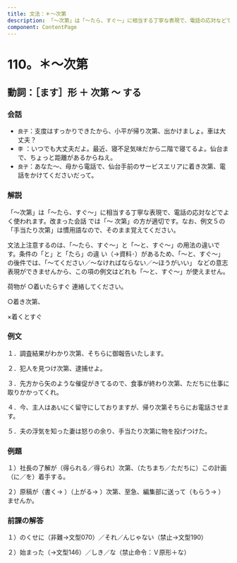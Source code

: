 ```yaml
---
title: 文法：＊～次第
description: 「～次第」は「～たら、すぐ～」に相当する丁寧な表現で、電話の応対などでよく使われます。改まった会話 では「～ 次第」の方が適切です。なお、例文５の「手当たり次第」は慣用語なので、そのまま覚えてください。
component: ContentPage
---
```



# 110。＊～次第
## 動詞：［ます］形 ＋ 次第 ～ する
### 会話
- `良子`：支度はすっかりできたから、小平が帰り次第、出かけましょ。車は大丈夫？
- `李` ：いつでも大丈夫だよ。最近、寝不足気味だから二階で寝てるよ。仙台まで、ちょっと距離があるからねえ。
- `良子`：あなた～、母から電話で、仙台手前のサービスエリアに着き次第、電話をかけてくださいだって。
### 解説
「～次第」は「～たら、すぐ～」に相当する丁寧な表現で、電話の応対などでよく使われます。改まった会話 では「～ 次第」の方が適切です。なお、例文５の「手当たり次第」は慣用語なので、そのまま覚えてください。

文法上注意するのは、「～たら、すぐ～」と「～と、すぐ～」の用法の違いです。条件の「と」と「たら」の違 い（→資料･）があるため、「～と、すぐ～」の後件では、「～てください／～なければならない／～ほうがいい」 などの意志表現ができませんから、この項の例文はどれも「～と、すぐ～」が使えません。

荷物が ○着いたらすぐ 連絡してください。

○着き次第、

×着くとすぐ
### 例文
１．調査結果がわかり次第、そちらに御報告いたします。

２．犯人を見つけ次第、逮捕せよ。

３．先方から矢のような催促がきてるので、食事が終わり次第、ただちに仕事に取りかかってくれ。

４．今、主人はあいにく留守にしておりますが、帰り次第そちらにお電話させます。

５．夫の浮気を知った妻は怒りの余り、手当たり次第に物を投げつけた。
### 例題
１）社長の了解が（得られる／得られ）次第、（たちまち／ただちに）この計画（に／を）着手する。

２）原稿が（書く→ ）（上がる→ ）次第、至急、編集部に送って（もらう→ ）ませんか。
### 前課の解答
１）のくせに（非難→文型070）／それ／んじゃない（禁止→文型190）

２）始まった（→文型146）／しき／な（禁止命令：Ｖ原形＋な）
